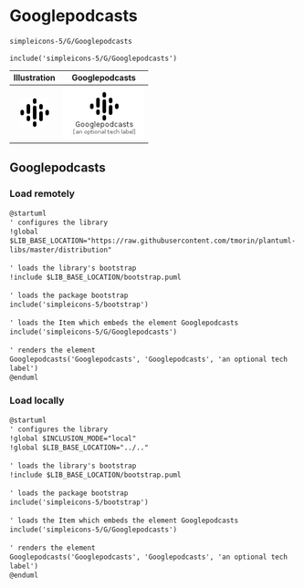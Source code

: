 # Googlepodcasts


```text
simpleicons-5/G/Googlepodcasts
```

```text
include('simpleicons-5/G/Googlepodcasts')
```



| Illustration | Googlepodcasts |
| :---: | :---: |
| ![illustration for Illustration](../../simpleicons-5/G/Googlepodcasts.png) | ![illustration for Googlepodcasts](../../simpleicons-5/G/Googlepodcasts.Local.png) |




## Googlepodcasts

### Load remotely
```plantuml
@startuml
' configures the library
!global $LIB_BASE_LOCATION="https://raw.githubusercontent.com/tmorin/plantuml-libs/master/distribution"

' loads the library's bootstrap
!include $LIB_BASE_LOCATION/bootstrap.puml

' loads the package bootstrap
include('simpleicons-5/bootstrap')

' loads the Item which embeds the element Googlepodcasts
include('simpleicons-5/G/Googlepodcasts')

' renders the element
Googlepodcasts('Googlepodcasts', 'Googlepodcasts', 'an optional tech label')
@enduml
```

### Load locally
```plantuml
@startuml
' configures the library
!global $INCLUSION_MODE="local"
!global $LIB_BASE_LOCATION="../.."

' loads the library's bootstrap
!include $LIB_BASE_LOCATION/bootstrap.puml

' loads the package bootstrap
include('simpleicons-5/bootstrap')

' loads the Item which embeds the element Googlepodcasts
include('simpleicons-5/G/Googlepodcasts')

' renders the element
Googlepodcasts('Googlepodcasts', 'Googlepodcasts', 'an optional tech label')
@enduml
```

